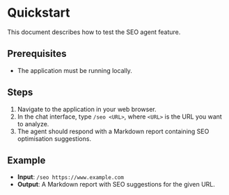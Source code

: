 # Quickstart

This document describes how to test the SEO agent feature.

## Prerequisites
- The application must be running locally.

## Steps
1. Navigate to the application in your web browser.
2. In the chat interface, type `/seo <URL>`, where `<URL>` is the URL you want to analyze.
3. The agent should respond with a Markdown report containing SEO optimisation suggestions.

## Example
- **Input**: `/seo https://www.example.com`
- **Output**: A Markdown report with SEO suggestions for the given URL.
